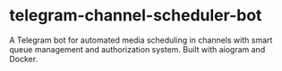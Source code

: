 # telegram-channel-scheduler-bot
A Telegram bot for automated media scheduling in channels with smart queue management and authorization system. Built with aiogram and Docker.
